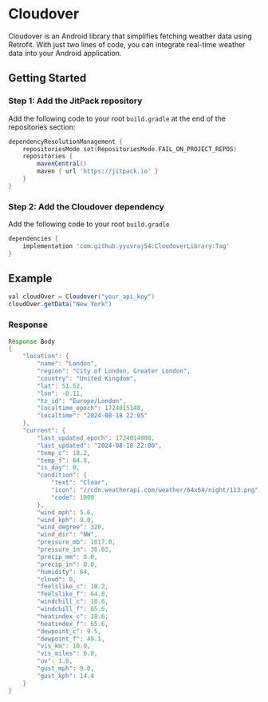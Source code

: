 # Cloudover

Cloudover is an Android library that simplifies fetching weather data using Retrofit. With just two lines of code, you can integrate real-time weather data into your Android application.

## Getting Started

### Step 1: Add the JitPack repository

Add the following code to your root `build.gradle` at the end of the repositories section:

```groovy
dependencyResolutionManagement {
    repositoriesMode.set(RepositoriesMode.FAIL_ON_PROJECT_REPOS)
    repositories {
        mavenCentral()
        maven { url 'https://jitpack.io' }
    }
}
```


### Step 2: Add the Cloudover dependency

Add the following code to your root `build.gradle`

```groovy
dependencies {
    implementation 'com.github.yyuvraj54:CloudoverLibrary:Tag'
}
```

## Example

```groovy
val cloudOver = Cloudover("your_api_key")
cloudOver.getData("New York")
```
### Response

```groovy
Response Body
{
    "location": {
        "name": "London",
        "region": "City of London, Greater London",
        "country": "United Kingdom",
        "lat": 51.52,
        "lon": -0.11,
        "tz_id": "Europe/London",
        "localtime_epoch": 1724015140,
        "localtime": "2024-08-18 22:05"
    },
    "current": {
        "last_updated_epoch": 1724014800,
        "last_updated": "2024-08-18 22:00",
        "temp_c": 18.2,
        "temp_f": 64.8,
        "is_day": 0,
        "condition": {
            "text": "Clear",
            "icon": "//cdn.weatherapi.com/weather/64x64/night/113.png",
            "code": 1000
        },
        "wind_mph": 5.6,
        "wind_kph": 9.0,
        "wind_degree": 320,
        "wind_dir": "NW",
        "pressure_mb": 1017.0,
        "pressure_in": 30.03,
        "precip_mm": 0.0,
        "precip_in": 0.0,
        "humidity": 64,
        "cloud": 0,
        "feelslike_c": 18.2,
        "feelslike_f": 64.8,
        "windchill_c": 18.6,
        "windchill_f": 65.6,
        "heatindex_c": 18.6,
        "heatindex_f": 65.6,
        "dewpoint_c": 9.5,
        "dewpoint_f": 49.1,
        "vis_km": 10.0,
        "vis_miles": 6.0,
        "uv": 1.0,
        "gust_mph": 9.0,
        "gust_kph": 14.4
    }
}
```






